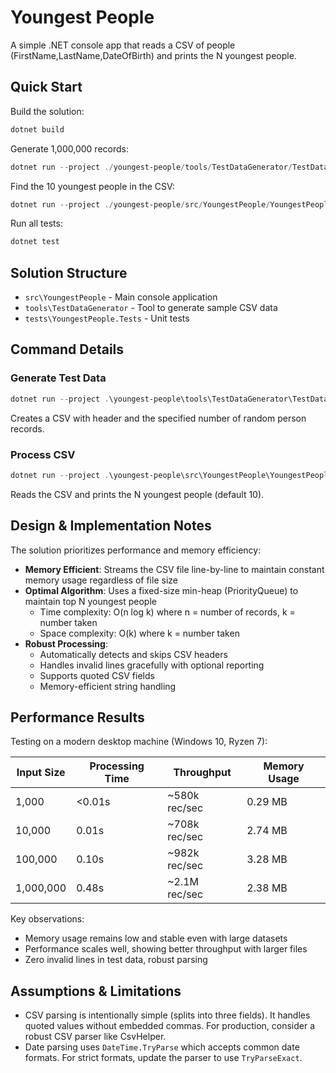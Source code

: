 # Youngest People

A simple .NET console app that reads a CSV of people (FirstName,LastName,DateOfBirth) and prints the N youngest people.

## Quick Start

Build the solution:
```powershell
dotnet build
```

Generate 1,000,000 records:
```powershell
dotnet run --project ./youngest-people/tools/TestDataGenerator/TestDataGenerator.csproj -- sample.csv 1000000
```

Find the 10 youngest people in the CSV:
```powershell
dotnet run --project ./youngest-people/src/YoungestPeople/YoungestPeople.csproj -- sample.csv 10
```

Run all tests:
```powershell
dotnet test
```

## Solution Structure

- `src\YoungestPeople` - Main console application
- `tools\TestDataGenerator` - Tool to generate sample CSV data
- `tests\YoungestPeople.Tests` - Unit tests

## Command Details

### Generate Test Data
```powershell
dotnet run --project .\youngest-people\tools\TestDataGenerator\TestDataGenerator.csproj -- <output.csv> <count>
```

Creates a CSV with header and the specified number of random person records.

### Process CSV
```powershell
dotnet run --project .\youngest-people\src\YoungestPeople\YoungestPeople.csproj -- <input.csv> [count=10]
```

Reads the CSV and prints the N youngest people (default 10).

## Design & Implementation Notes

The solution prioritizes performance and memory efficiency:

- **Memory Efficient**: Streams the CSV file line-by-line to maintain constant memory usage regardless of file size
- **Optimal Algorithm**: Uses a fixed-size min-heap (PriorityQueue) to maintain top N youngest people
  - Time complexity: O(n log k) where n = number of records, k = number taken
  - Space complexity: O(k) where k = number taken
- **Robust Processing**: 
  - Automatically detects and skips CSV headers
  - Handles invalid lines gracefully with optional reporting
  - Supports quoted CSV fields
  - Memory-efficient string handling

## Performance Results

Testing on a modern desktop machine (Windows 10, Ryzen 7):

| Input Size  | Processing Time | Throughput     | Memory Usage |
|-------------|----------------|----------------|--------------|
| 1,000       | <0.01s        | ~580k rec/sec  | 0.29 MB     |
| 10,000      | 0.01s         | ~708k rec/sec  | 2.74 MB     |
| 100,000     | 0.10s         | ~982k rec/sec  | 3.28 MB     |
| 1,000,000   | 0.48s         | ~2.1M rec/sec  | 2.38 MB     |

Key observations:
- Memory usage remains low and stable even with large datasets
- Performance scales well, showing better throughput with larger files
- Zero invalid lines in test data, robust parsing

## Assumptions & Limitations

- CSV parsing is intentionally simple (splits into three fields). It handles quoted values without embedded commas. For production, consider a robust CSV parser like CsvHelper.
- Date parsing uses `DateTime.TryParse` which accepts common date formats. For strict formats, update the parser to use `TryParseExact`.
